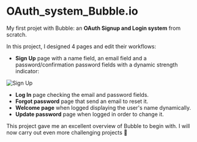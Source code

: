 # OAuth_system_Bubble.io
My first projet with Bubble: an **OAuth Signup and Login system** from scratch.

In this project, I designed 4 pages and edit their workflows:

- **Sign Up** page with a name field, an email field and a password/confirmation password fields with a dynamic strength indicator:

![Sign Up](https://user-images.githubusercontent.com/18213190/229458538-b0e2f511-fb1b-49f2-bf0b-80390e225385.jpg)

- **Log In** page checking the email and password fields.
- **Forgot password** page that send an email to reset it.
- **Welcome page** when logged displaying the user's name dynamically.
- **Update password** page when logged in order to change it.

This project gave me an excellent overview of Bubble to begin with. I will now carry out even more challenging projects :rocket:
